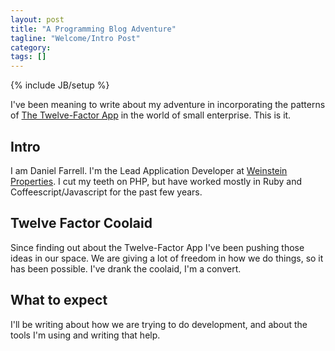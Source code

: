 ```yaml
---
layout: post
title: "A Programming Blog Adventure"
tagline: "Welcome/Intro Post"
category: 
tags: []
---
```

{% include JB/setup %}

I've been meaning to write about my adventure in incorporating the patterns of [The Twelve-Factor App](http://www.12factor.net/) in the world of small enterprise. This is it.

## Intro

I am Daniel Farrell.  I'm the Lead Application Developer at [Weinstein Properties](http://www.weinsteinproperties.com/). I cut my teeth on PHP, but have worked mostly in Ruby and Coffeescript/Javascript for the past few years.

## Twelve Factor Coolaid

Since finding out about the Twelve-Factor App I've been pushing those ideas in our space. We are giving a lot of freedom in how we do things, so it has been possible. I've drank the coolaid, I'm a convert.

## What to expect

I'll be writing about how we are trying to do development, and about the tools I'm using and writing that help.
